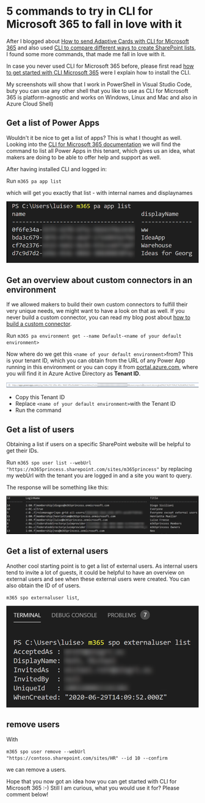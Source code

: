 # 5 commands to try in CLI for Microsoft 365 to fall in love with it

After I blogged about [How to send Adaptive Cards with CLI for Microsoft 365](https://techcommunity.microsoft.com/t5/microsoft-365-pnp-blog/how-to-send-adaptive-cards-with-cli-microsoft-365/ba-p/2143466) and also used [CLI to compare different ways to create SharePoint lists](https://techcommunity.microsoft.com/t5/microsoft-365-pnp-blog/should-we-use-sharepoint-rest-or-microsoft-graph-api-in-power/ba-p/2182284), I found some more commands, that made me fall in love with it.

In case you never used CLI for Microsoft 365 before, please first read [how to get started with CLI Microsoft 365](https://m365princess.com/how-to-get-started-with-cli-microsoft-365-and-adaptive-cards/#how-to-use-cli-microsoft-365) were I explain how to install the CLI. 

My screenshots will show that I work in PowerShell in Visual Studio Code, buty you can use any other shell that you like to use as CLI for Microsoft 365 is platform-agnostic and works on Windows, Linux and Mac and also in Azure Cloud Shell)

## Get a list of Power Apps

Wouldn't it be nice to get a list of apps? This is what I thought as well. Looking into the [CLI for Microsoft 365 documentation](https://pnp.github.io/cli-microsoft365/cmd/pa/app/app-list/) we will find the command to list all Power Apps in this tenant, which gives us an idea, what makers are doing to be able to offer help and support as well. 

After having installed CLI and logged in: 

Run `m365 pa app list`

which will get you exactly that list - with internal names and displaynames

![m365 pa app list](https://github.com/LuiseFreese/blog/blob/main/media/5-commands-in-CLIMicrosoft365-to-fall-in-love-with/list-pa.png)

## Get an overview about custom connectors in an environment

If we allowed makers to build their own custom connectors to fulfill their very unique needs, we might want to have a look on that as well. If you never build a custom connector, you can read my blog post about [how to build a custom connector](https://m365princess.com/how-to-use-a-custom-connector-in-power-automate/).

Run `m365 pa environment get --name Default-<name of your default environment>`

Now where do we get this `<name of your default environment>`from? This is your tenant ID, which you can obtain from the URL of any Power App running in this environment or you can copy it from [portal.azure.com](https://portal.azure.com), where you will find it in Azure Active Directory as **Tenant ID**. 

![obtain environment name in PA URL](https://github.com/LuiseFreese/blog/blob/main/media/5-commands-in-CLIMicrosoft365-to-fall-in-love-with/url-powerapps.png)

* Copy this Tenant ID
* Replace `<name of your default environment>`with the Tenant ID
* Run the command

## Get a list of users

Obtaining a list if users on a specific SharePoint website will be helpful to get their IDs. 

Run `m365 spo user list --webUrl "https://m365princess.sharepoint.com/sites/m365princess"` by replacing my webUrl with the tenant you are logged in and a site you want to query. 

The response will be something like this: 

![list spo users](https://github.com/LuiseFreese/blog/blob/main/media/5-commands-in-CLIMicrosoft365-to-fall-in-love-with/list-spo-users.png)

## Get a list of external users

Another cool starting point is to get a list of external users. As internal users tend to invite a lot of guests, it could be helpful to have an overview on external users and see when these external users were created. You can also obtain the ID of of users. 

`m365 spo externaluser list`,

![get external users](https://github.com/LuiseFreese/blog/blob/main/media/5-commands-in-CLIMicrosoft365-to-fall-in-love-with/list-external.png)
 
## remove users 

With 

`m365 spo user remove --webUrl "https://contoso.sharepoint.com/sites/HR" --id 10 --confirm`

we can remove a users. 

Hope that you now got an idea how you can get started with CLI for Microsoft 365 :-) Still I am curious, what you would use it for? Please comment below! 

